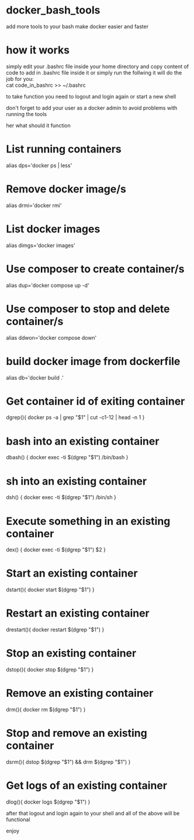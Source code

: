 # docker_bash_tools
add more tools to your bash make docker easier and faster

# how it works
simply edit your .bashrc file inside your home directory and copy content of code to add in .bashrc file inside it or simply run the follwing it will do the job for you:<br>
cat code_in_bashrc >> ~/.bashrc

to take function you need to logout and login again or start a new shell

don't forget to add your user as a docker admin to avoid problems with running the tools

her what should it function

# List running containers
alias dps='docker ps | less'

# Remove docker image/s
alias drmi='docker rmi'

# List docker images
alias dimgs='docker images'

# Use composer to create container/s
alias dup='docker compose up -d'

# Use composer to stop and delete container/s
alias ddwon='docker compose down'

# build docker image from dockerfile
alias db='docker build .'

# Get container id of exiting container
dgrep(){
    docker ps -a | grep "$1" | cut -c1-12 | head -n 1 
}

# bash into an existing container
dbash() {
    docker exec -ti $(dgrep "$1") /bin/bash
}

# sh into an existing container
dsh() {
    docker exec -ti $(dgrep "$1") /bin/sh
}

# Execute something in an existing container
dex() {
    docker exec -ti $(dgrep "$1") $2
}

# Start an existing container
dstart(){
    docker start $(dgrep "$1")
}

# Restart an existing container
drestart(){
    docker restart $(dgrep "$1")
}

# Stop an existing container
dstop(){
    docker stop $(dgrep "$1")
}

# Remove an existing container
drm(){
    docker rm $(dgrep "$1")
}

# Stop and remove an existing container
dsrm(){
    dstop $(dgrep "$1") && drm $(dgrep "$1")
}

# Get logs of an existing container
dlog(){
    docker logs $(dgrep "$1")
}

after that logout and login again to your shell and all of the above will be functional

enjoy
